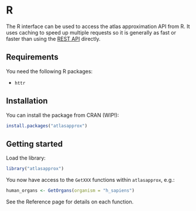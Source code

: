 # R
The R interface can be used to access the atlas approximation API from R. It uses caching to speed up multiple requests so it is generally as fast or faster than using the [REST API](https://atlasapprox.readthedocs.io/en/latest/rest/index.html) directly.

## Requirements
You need the following R packages:

  - `httr`

## Installation
You can install the package from CRAN (WIP!):
```R
install.packages("atlasapprox")
```

## Getting started
Load the library:
```R
library("atlasapprox")
```

You now have access to the `GetXXX` functions within `atlasapprox`, e.g.:
```R
human_organs <- GetOrgans(organism = "h_sapiens")
```

See the Reference page for details on each function.
